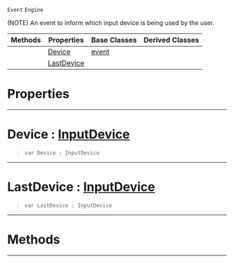  `Event` `Engine`



(NOTE) An event to inform which input device is being used by the user.

|Methods|Properties|Base Classes|Derived Classes|
|---|---|---|---|
| |[ Device](https://plasmaengine.github.io/PlasmaDocs/Plasma1/C++/code_reference/class_reference/inputdeviceevent.markdown#device-plasma-engine-docum)|[event](https://plasmaengine.github.io/PlasmaDocs/Plasma1/C++/code_reference/class_reference/event.markdown)| |
| |[ LastDevice](https://plasmaengine.github.io/PlasmaDocs/Plasma1/C++/code_reference/class_reference/inputdeviceevent.markdown#lastdevice-plasma-engine-d)| | |


 #  Properties


---  
 #  Device : [InputDevice](https://plasmaengine.github.io/PlasmaDocs/Plasma1/C++/code_reference/enum_reference.markdown#inputdevice)

> 
> ``` lang=cpp, name=Lightning
> var Device : InputDevice


---  
 #  LastDevice : [InputDevice](https://plasmaengine.github.io/PlasmaDocs/Plasma1/C++/code_reference/enum_reference.markdown#inputdevice)

> 
> ``` lang=cpp, name=Lightning
> var LastDevice : InputDevice


---  
 #  Methods


---  
 

 